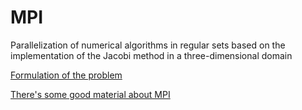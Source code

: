 # MPI

Parallelization of numerical algorithms in regular sets based on the implementation of the Jacobi method in a three-dimensional domain

[Formulation of the problem](https://https://ssd.sscc.ru/Fsites/Fdefault/Ffiles/content/attach/343/parallel_lab4_2018_v2.pdf)

[There's some good material about MPI](https://mipt.ru/drec/upload/d52/lab2-arpgyfe27m6.pdf)
